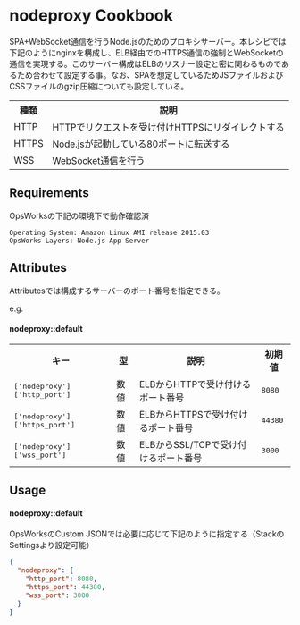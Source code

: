 nodeproxy Cookbook
==============
SPA+WebSocket通信を行うNode.jsのためのプロキシサーバー。本レシピでは下記のようにnginxを構成し、ELB経由でのHTTPS通信の強制とWebSocketの通信を実現する。このサーバー構成はELBのリスナー設定と密に関わるものであるため合わせて設定する事。なお、SPAを想定しているためJSファイルおよびCSSファイルのgzip圧縮についても設定している。

<table>
  <tr>
    <th>種類</th>
    <th>説明</th>
  </tr>
  <tr>
    <td>HTTP</td>
    <td>HTTPでリクエストを受け付けHTTPSにリダイレクトする</td>
  </tr>
  <tr>
    <td>HTTPS</td>
    <td>Node.jsが起動している80ポートに転送する</td>
  </tr>
  <tr>
    <td>WSS</td>
    <td>WebSocket通信を行う</td>
  </tr>
</table>

Requirements
------------
OpsWorksの下記の環境下で動作確認済

```
Operating System: Amazon Linux AMI release 2015.03
OpsWorks Layers: Node.js App Server
```

Attributes
----------

Attributesでは構成するサーバーのポート番号を指定できる。

e.g.
#### nodeproxy::default
<table>
  <tr>
    <th>キー</th>
    <th>型</th>
    <th>説明</th>
    <th>初期値</th>
  </tr>
  <tr>
    <td><tt>['nodeproxy']['http_port']</tt></td>
    <td>数値</td>
    <td>ELBからHTTPで受け付けるポート番号</td>
    <td><tt>8080</tt></td>
  </tr>
  <tr>
    <td><tt>['nodeproxy']['https_port']</tt></td>
    <td>数値</td>
    <td>ELBからHTTPSで受け付けるポート番号</td>
    <td><tt>44380</tt></td>
  </tr>
  <tr>
    <td><tt>['nodeproxy']['wss_port']</tt></td>
    <td>数値</td>
    <td>ELBからSSL/TCPで受け付けるポート番号</td>
    <td><tt>3000</tt></td>
  </tr>
</table>

Usage
-----

#### nodeproxy::default

OpsWorksのCustom JSONでは必要に応じて下記のように指定する（StackのSettingsより設定可能）

```json
{
  "nodeproxy": {
    "http_port": 8080,
    "https_port": 44380,
    "wss_port": 3000
  }
}
```

